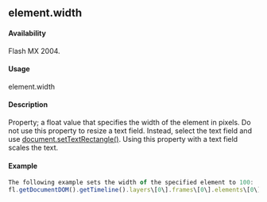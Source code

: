 ## element.width

#### Availability

Flash MX 2004.

#### Usage

element.width

#### Description

Property; a float value that specifies the width of the element in pixels.
Do not use this property to resize a text field. Instead, select the text field and use [document.setTextRectangle()](#!wielmic/developers-animatesdk-docs/test/Document_object/docu9846.md). Using this property with a text field scales the text.

#### Example

```javascript
The following example sets the width of the specified element to 100:
fl.getDocumentDOM().getTimeline().layers\[0\].frames\[0\].elements\[0\].width= 100;

```